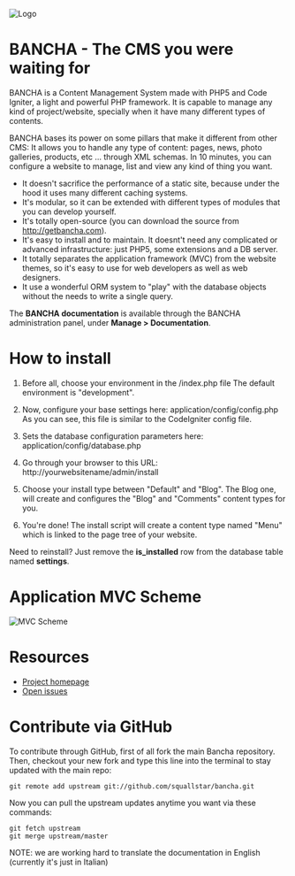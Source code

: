 ![Logo](http://static.squallstar.it/images/bancha-trasp.png)

# BANCHA - The CMS you were waiting for

BANCHA is a Content Management System made with PHP5 and Code Igniter, a light and powerful PHP framework.
It is capable to manage any kind of project/website, specially when it have many different types of contents.

BANCHA bases its power on some pillars that make it different from other CMS:
It allows you to handle any type of content: pages, news, photo galleries, products, etc ... through XML schemas.
In 10 minutes, you can configure a website to manage, list and view any kind of thing you want.

 * It doesn't sacrifice the performance of a static site, because under the hood it uses many different caching systems.
 * It's modular, so it can be extended with different types of modules that you can develop yourself.
 * It's totally open-source (you can download the source from http://getbancha.com).
 * It's easy to install and to maintain. It doesnt't need any complicated or advanced infrastructure: just PHP5, some extensions and a DB server.
  * It totally separates the application framework (MVC) from the website themes, so it's easy to use for web developers as well as web designers.
  * It use a wonderful ORM system to "play" with the database objects without the needs to write a single query.

The **BANCHA documentation** is available through the BANCHA administration panel, under **Manage > Documentation**.

# How to install

1. Before all, choose your environment in the /index.php file
   The default environment is "development".

2. Now, configure your base settings here: application/config/config.php
   As you can see, this file is similar to the CodeIgniter config file.

3. Sets the database configuration parameters here: application/config/database.php

4. Go through your browser to this URL: http://yourwebsitename/admin/install

5. Choose your install type between "Default" and "Blog".
   The Blog one, will create and configures the "Blog" and "Comments" content types for you.

6. You're done! The install script will create a content type named "Menu" which is
   linked to the page tree of your website.

Need to reinstall? Just remove the **is_installed** row from the database table named **settings**.

# Application MVC Scheme

![MVC Scheme](http://static.squallstar.it/images/bancha_mvc_scheme.png)

# Resources

 * [Project homepage](https://github.com/squallstar/bancha)
 * [Open issues](https://github.com/squallstar/bancha/issues)

# Contribute via GitHub

To contribute through GitHub, first of all fork the main Bancha repository.
Then, checkout your new fork and type this line into the terminal to stay updated with the main repo:

    git remote add upstream git://github.com/squallstar/bancha.git

Now you can pull the upstream updates anytime you want via these commands:

    git fetch upstream
    git merge upstream/master

NOTE: we are working hard to translate the documentation in English (currently it's just in Italian)
